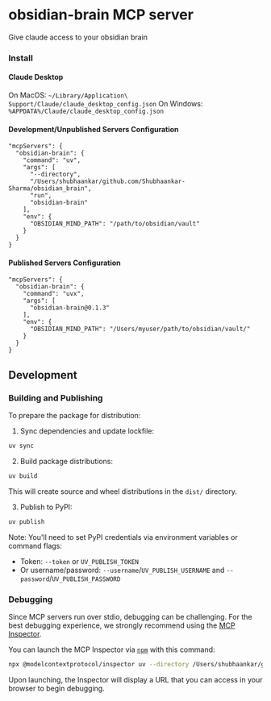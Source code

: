 # obsidian-brain MCP server

Give claude access to your obsidian brain

### Install

#### Claude Desktop

On MacOS: `~/Library/Application\ Support/Claude/claude_desktop_config.json`
On Windows: `%APPDATA%/Claude/claude_desktop_config.json`

#### Development/Unpublished Servers Configuration
```
"mcpServers": {
  "obsidian-brain": {
    "command": "uv",
    "args": [
      "--directory",
      "/Users/shubhaankar/github.com/Shubhaankar-Sharma/obsidian_brain",
      "run",
      "obsidian-brain"
    ],
    "env": {
      "OBSIDIAN_MIND_PATH": "/path/to/obsidian/vault"
    }
  }
}

```

#### Published Servers Configuration 
```
"mcpServers": {
  "obsidian-brain": {
    "command": "uvx",
    "args": [
      "obsidian-brain@0.1.3"
    ],
    "env": {
      "OBSIDIAN_MIND_PATH": "/Users/myuser/path/to/obsidian/vault/"
    }
  }
}
```

## Development

### Building and Publishing

To prepare the package for distribution:

1. Sync dependencies and update lockfile:
```bash
uv sync
```

2. Build package distributions:
```bash
uv build
```

This will create source and wheel distributions in the `dist/` directory.

3. Publish to PyPI:
```bash
uv publish
```

Note: You'll need to set PyPI credentials via environment variables or command flags:
- Token: `--token` or `UV_PUBLISH_TOKEN`
- Or username/password: `--username`/`UV_PUBLISH_USERNAME` and `--password`/`UV_PUBLISH_PASSWORD`

### Debugging

Since MCP servers run over stdio, debugging can be challenging. For the best debugging
experience, we strongly recommend using the [MCP Inspector](https://github.com/modelcontextprotocol/inspector).


You can launch the MCP Inspector via [`npm`](https://docs.npmjs.com/downloading-and-installing-node-js-and-npm) with this command:

```bash
npx @modelcontextprotocol/inspector uv --directory /Users/shubhaankar/github.com/Shubhaankar-Sharma/obsidian_brain run obsidian-brain
```


Upon launching, the Inspector will display a URL that you can access in your browser to begin debugging.